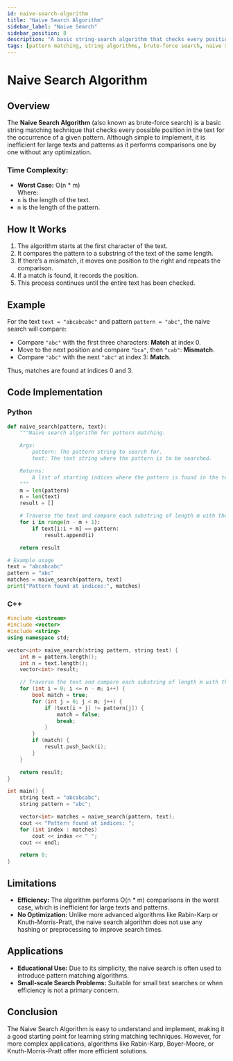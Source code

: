 ```yaml
---
id: naive-search-algorithm
title: "Naive Search Algorithm"
sidebar_label: "Naive Search"
sidebar_position: 8
description: "A basic string-search algorithm that checks every position in the text for a match with the pattern."
tags: [pattern matching, string algorithms, brute-force search, naive search, competitive programming]
---
```


# Naive Search Algorithm

## Overview

The **Naive Search Algorithm** (also known as brute-force search) is a basic string matching technique that checks every possible position in the text for the occurrence of a given pattern. Although simple to implement, it is inefficient for large texts and patterns as it performs comparisons one by one without any optimization.

### Time Complexity:
- **Worst Case:** O(n * m)  
Where:
- `n` is the length of the text.
- `m` is the length of the pattern.

## How It Works

1. The algorithm starts at the first character of the text.
2. It compares the pattern to a substring of the text of the same length.
3. If there’s a mismatch, it moves one position to the right and repeats the comparison.
4. If a match is found, it records the position.
5. This process continues until the entire text has been checked.

## Example

For the text `text = "abcabcabc"` and pattern `pattern = "abc"`, the naive search will compare:

- Compare `"abc"` with the first three characters: **Match** at index 0.
- Move to the next position and compare `"bca"`, then `"cab"`: **Mismatch**.
- Compare `"abc"` with the next `"abc"` at index 3: **Match**.

Thus, matches are found at indices 0 and 3.

## Code Implementation

### Python

```python
def naive_search(pattern, text):
    """Naive search algorithm for pattern matching.

    Args:
        pattern: The pattern string to search for.
        text: The text string where the pattern is to be searched.

    Returns:
        A list of starting indices where the pattern is found in the text.
    """
    m = len(pattern)
    n = len(text)
    result = []

    # Traverse the text and compare each substring of length m with the pattern
    for i in range(n - m + 1):
        if text[i:i + m] == pattern:
            result.append(i)

    return result

# Example usage
text = "abcabcabc"
pattern = "abc"
matches = naive_search(pattern, text)
print("Pattern found at indices:", matches)
```

### C++

```cpp
#include <iostream>
#include <vector>
#include <string>
using namespace std;

vector<int> naive_search(string pattern, string text) {
    int m = pattern.length();
    int n = text.length();
    vector<int> result;

    // Traverse the text and compare each substring of length m with the pattern
    for (int i = 0; i <= n - m; i++) {
        bool match = true;
        for (int j = 0; j < m; j++) {
            if (text[i + j] != pattern[j]) {
                match = false;
                break;
            }
        }
        if (match) {
            result.push_back(i);
        }
    }

    return result;
}

int main() {
    string text = "abcabcabc";
    string pattern = "abc";

    vector<int> matches = naive_search(pattern, text);
    cout << "Pattern found at indices: ";
    for (int index : matches)
        cout << index << " ";
    cout << endl;

    return 0;
}
```

## Limitations

- **Efficiency:** The algorithm performs O(n * m) comparisons in the worst case, which is inefficient for large texts and patterns.
- **No Optimization:** Unlike more advanced algorithms like Rabin-Karp or Knuth-Morris-Pratt, the naive search algorithm does not use any hashing or preprocessing to improve search times.

## Applications

- **Educational Use:** Due to its simplicity, the naive search is often used to introduce pattern matching algorithms.
- **Small-scale Search Problems:** Suitable for small text searches or when efficiency is not a primary concern.

## Conclusion

The Naive Search Algorithm is easy to understand and implement, making it a good starting point for learning string matching techniques. However, for more complex applications, algorithms like Rabin-Karp, Boyer-Moore, or Knuth-Morris-Pratt offer more efficient solutions.
```

